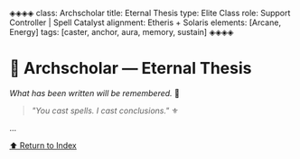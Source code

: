 ◈◈◈◈
class: Archscholar
title: Eternal Thesis
type: Elite Class
role: Support Controller | Spell Catalyst
alignment: Etheris + Solaris
elements: [Arcane, Energy]
tags: [caster, anchor, aura, memory, sustain]
◈◈◈◈

# 🧿 Archscholar — Eternal Thesis  
*What has been written will be remembered.* 🔱

> *"You cast spells. I cast conclusions."* ⚜️

...

[⬆️ Return to Index](/index.html)